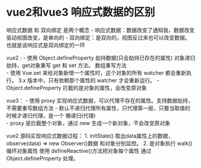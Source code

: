 
# vue2和vue3 响应式数据的区别

  响应式数据 和 双向绑定 是两个概念
    - 响应式数据：数据改变了通知我，数据改变驱动视图改变，是单向的
    - 双向绑定：是双向的，视图反过来也可以改变数据。也就是说响应式是双向绑定的一环

  vue2 :
    - 使用 Object.defineProperty 劫持数据(只会劫持已存在的属性)
      对象递归劫持，get对象重写 get 和 set 方法。
      数组重写方法  
    - 使用 Vue.set 来给对象新增一个属性时，这个对象的所有 watcher 都会重新执行。
      3.x 版本中，只有依赖那个属性的 watcher 才会重新运行。
    - Object.defineProperty 拦截的是对象的属性，会改变原对象     

  vue3：
    - 使用 proxy 实现响应式数据，可以代理不存在的属性。支持数据劫持，不需要重写数组方法
    - 默认不递归代理所有属性，只代理第一层，只要当取值的时候才递归代理，是一个
      懒递归(代理)  
    - proxy 是拦截整个对象，通过 new 生成一个新对象，不会改变原对象  
  
  vue2 源码实现响应式数据过程：
    1. initState() 取出data属性上的数据，observe(data) => new Observer()数据
       和对象分别监控。
    2. 是对象执行 walk() 循环对象属性 使用 defineReactive()方法把对象每个属性
       通过 Object.defineProperty 处理。
  
   